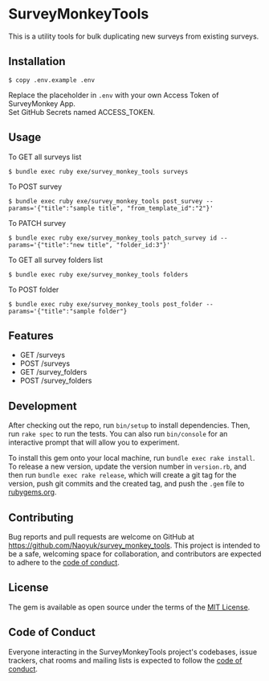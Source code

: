 # SurveyMonkeyTools

This is a utility tools for bulk duplicating new surveys from existing surveys.

## Installation

    $ copy .env.example .env

Replace the placeholder in `.env` with your own Access Token of SurveyMonkey App.  
Set GitHub Secrets named ACCESS_TOKEN.

## Usage

To GET all surveys list

    $ bundle exec ruby exe/survey_monkey_tools surveys

To POST survey

    $ bundle exec ruby exe/survey_monkey_tools post_survey --params='{"title":"sample title", "from_template_id":"2"}'

To PATCH survey

    $ bundle exec ruby exe/survey_monkey_tools patch_survey id --params='{"title":"new title", "folder_id:3"}'

To GET all survey folders list

    $ bundle exec ruby exe/survey_monkey_tools folders

To POST folder

    $ bundle exec ruby exe/survey_monkey_tools post_folder --params='{"title":"sample folder"}

## Features

- GET /surveys
- POST /surveys
- GET /survey_folders
- POST /survey_folders

## Development

After checking out the repo, run `bin/setup` to install dependencies. Then, run `rake spec` to run the tests. You can also run `bin/console` for an interactive prompt that will allow you to experiment.

To install this gem onto your local machine, run `bundle exec rake install`. To release a new version, update the version number in `version.rb`, and then run `bundle exec rake release`, which will create a git tag for the version, push git commits and the created tag, and push the `.gem` file to [rubygems.org](https://rubygems.org).

## Contributing

Bug reports and pull requests are welcome on GitHub at https://github.com/Naoyuk/survey_monkey_tools. This project is intended to be a safe, welcoming space for collaboration, and contributors are expected to adhere to the [code of conduct](https://github.com/Naoyuk/survey_monkey_tools/blob/main/CODE_OF_CONDUCT.md).

## License

The gem is available as open source under the terms of the [MIT License](https://opensource.org/licenses/MIT).

## Code of Conduct

Everyone interacting in the SurveyMonkeyTools project's codebases, issue trackers, chat rooms and mailing lists is expected to follow the [code of conduct](https://github.com/Naoyuk/survey_monkey_tools/blob/main/CODE_OF_CONDUCT.md).
